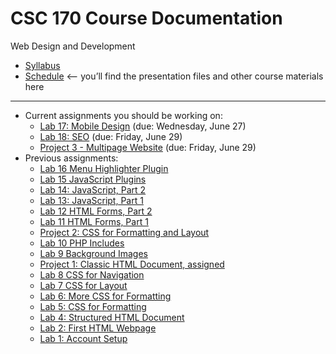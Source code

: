 # CSC 170 Course Documentation
Web Design and Development

- [Syllabus](syllabus.md)
- [Schedule](schedule.md) <– you’ll find the presentation files and other course materials here

<hr>

- Current assignments you should be working on:
  - [Lab 17: Mobile Design](lab17-mobile-design/instructions.md) (due: Wednesday, June 27)
  - [Lab 18: SEO](lab18-seo/instructions.md) (due: Friday, June 29)
  - [Project 3 - Multipage Website](project03-multipage-website/instructions.md) (due: Friday, June 29)
- Previous assignments:  
  - [Lab 16 Menu Highlighter Plugin](lab16-menu-highlighter/instructions.md)
  - [Lab 15 JavaScript Plugins](lab15-javascript-plugins/instructions.md)
  - [Lab 14: JavaScript, Part 2](lab14-javascript-2/instructions.md) 
  - [Lab 13: JavaScript, Part 1](lab13-javascript-1/instructions.md)
  - [Lab 12 HTML Forms, Part 2](lab12-html-forms-2/instructions.md)
  - [Lab 11 HTML Forms, Part 1](lab11-html-forms-1/instructions.md)
  - [Project 2: CSS for Formatting and Layout](project02-css-for-formatting-and-layout/instructions.md)
  - [Lab 10 PHP Includes](lab10-php-includes/instructions.md)
  - [Lab 9 Background Images](lab09-background-images/instructions.md)
  - [Project 1: Classic HTML Document, assigned](project01-classic-html-document/instructions.md) 
  - [Lab 8 CSS for Navigation](lab08-css-for-navigation/instructions.md)
  - [Lab 7 CSS for Layout](lab07-css-for-layout/instructions.md)
  - [Lab 6: More CSS for Formatting](lab06-css-for-formatting-2/instructions.md)
  - [Lab 5: CSS for Formatting](lab05-css-for-formatting-1/instructions.md)
  - [Lab 4: Structured HTML Document](lab04-structured-html-document/instructions.md) 
  - [Lab 2: First HTML Webpage](lab02-first-html-webpage/instructions.md) 
  - [Lab 1: Account Setup](lab01-account-setup/instructions.md)

